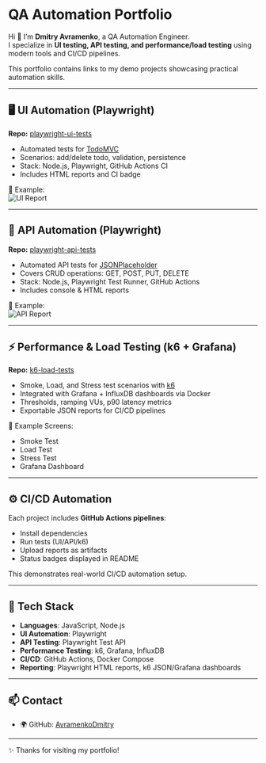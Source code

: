 # QA Automation Portfolio

Hi 👋 I’m **Dmitry Avramenko**, a QA Automation Engineer.  
I specialize in **UI testing, API testing, and performance/load testing** using modern tools and CI/CD pipelines.  

This portfolio contains links to my demo projects showcasing practical automation skills.

---

## 🖥 UI Automation (Playwright)

**Repo:** [playwright-ui-tests](https://github.com/AvramenkoDmitry/playwright-ui-tests)  

- Automated tests for [TodoMVC](https://demo.playwright.dev/todomvc/)  
- Scenarios: add/delete todo, validation, persistence  
- Stack: Node.js, Playwright, GitHub Actions CI  
- Includes HTML reports and CI badge  

📸 Example:  
![UI Report]([https://github.com/AvramenkoDmitry/playwright-ui-tests/blob/main/docs/screenshot-report.png](https://github.com/AvramenkoDmitry/playwright-ui-tests/blob/main/docs/report-screenshot.png))

---

## 🔌 API Automation (Playwright)

**Repo:** [playwright-api-tests](https://github.com/AvramenkoDmitry/playwright-api-tests)  

- Automated API tests for [JSONPlaceholder](https://jsonplaceholder.typicode.com)  
- Covers CRUD operations: GET, POST, PUT, DELETE  
- Stack: Node.js, Playwright Test Runner, GitHub Actions  
- Includes console & HTML reports  

📸 Example:  
![API Report](https://github.com/AvramenkoDmitry/playwright-api-tests/blob/main/docs/screenshot-report.png)

---

## ⚡ Performance & Load Testing (k6 + Grafana)

**Repo:** [k6-load-tests](https://github.com/AvramenkoDmitry/k6-load-tests)  

- Smoke, Load, and Stress test scenarios with [k6](https://k6.io/)  
- Integrated with Grafana + InfluxDB dashboards via Docker  
- Thresholds, ramping VUs, p90 latency metrics  
- Exportable JSON reports for CI/CD pipelines  

📸 Example Screens:  
- Smoke Test  
- Load Test  
- Stress Test  
- Grafana Dashboard  

---

## ⚙️ CI/CD Automation

Each project includes **GitHub Actions pipelines**:  

- Install dependencies  
- Run tests (UI/API/k6)  
- Upload reports as artifacts  
- Status badges displayed in README  

This demonstrates real-world CI/CD automation setup.

---

## 🚀 Tech Stack

- **Languages**: JavaScript, Node.js  
- **UI Automation**: Playwright  
- **API Testing**: Playwright Test API  
- **Performance Testing**: k6, Grafana, InfluxDB  
- **CI/CD**: GitHub Actions, Docker Compose  
- **Reporting**: Playwright HTML reports, k6 JSON/Grafana dashboards  

---

## 📫 Contact

- 🌍 GitHub: [AvramenkoDmitry](https://github.com/AvramenkoDmitry)  
 

---
✨ Thanks for visiting my portfolio!
